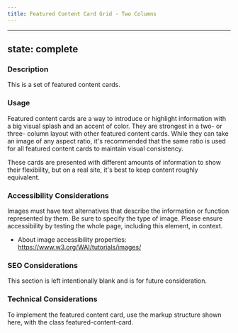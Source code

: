 ```yaml
---
title: Featured Content Card Grid - Two Columns
---
```


---
state: complete
---

### Description
This is a set of featured content cards.

### Usage
Featured content cards are a way to introduce or highlight information with a big visual splash and an accent of color. They are strongest in a two- or three- column layout with other featured content cards. While they can take an image of any aspect ratio, it's recommended that the same ratio is used for all featured content cards to maintain visual consistency. 

These cards are presented with different amounts of information to show their flexibility, but on a real site, it's best to keep content roughly equivalent.

### Accessibility Considerations
Images must have text alternatives that describe the information or function represented by them. Be sure to specify the type of image. Please ensure accessibility by testing the whole page, including this element, in context.

* About image accessibility properties: https://www.w3.org/WAI/tutorials/images/

### SEO Considerations
This section is left intentionally blank and is for future consideration.

### Technical Considerations
To implement the featured content card, use the markup structure shown here, with the class featured-content-card.
